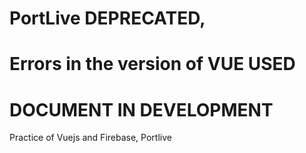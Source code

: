 # PortLive DEPRECATED,
# Errors in the version of VUE USED
# DOCUMENT IN DEVELOPMENT
Practice of Vuejs and Firebase, Portlive
